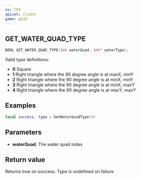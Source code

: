 ```yaml
---
ns: CFX
apiset: client
game: gta5
---
```

## GET_WATER_QUAD_TYPE

```c
BOOL GET_WATER_QUAD_TYPE(int waterQuad, int* waterType);
```

Valid type definitions:

* **0** Square
* **1** Right triangle where the 90 degree angle is at maxX, minY
* **2** Right triangle where the 90 degree angle is at minX, minY
* **3** Right triangle where the 90 degree angle is at minX, maxY
* **4** Right triangle where the 90 degree angle is at maxY, maxY

## Examples

```lua
local success, type = GetWaterQuadType(0)
```

## Parameters
* **waterQuad**: The water quad index

## Return value
Returns true on success. Type is undefined on failure